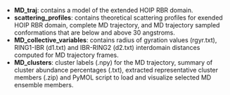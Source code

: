 - **MD_traj**: contains a model of the extended HOIP RBR domain.
- **scattering_profiles**: contains theoretical scattering profiles for exended HOIP RBR domain, complete MD trajectory, and MD trajectory sampled conformations that are below and above 30 angstroms. 
- **MD_collective_variables**: contains radius of gyration values (rgyr.txt), RING1-IBR (d1.txt) and IBR-RING2 (d2.txt) interdomain distances computed for MD trajectory frames.
- **MD_clusters**: cluster labels (.npy) for the MD trajectory, summary of cluster abundance percentages (.txt), extracted representative cluster members (.zip) and PyMOL script to load and visualize selected MD ensemble members.
